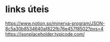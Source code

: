 # links úteis

https://www.notion.so/minerva-program/JSON-8c5a30b8534640af822fb76e457f8502?pvs=4
https://jsonplaceholder.typicode.com/